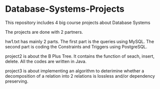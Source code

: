 # Database-Systems-Projects
This repository includes 4 big course projects about Database Systems

The projects are done with 2 partners.

hw1.txt has mainly 2 parts. The first part is the queries using MySQL. The second part is coding the Constraints and Triggers using PostgreSQL.

project2 is about the B Plus Tree. It contains the function of seach, insert, delete. All the codes are written in Java.

project3 is about implementing an algorithm to deterimine whether a decomposition of a relation into 2 relations is lossless and/or dependency preserving.

